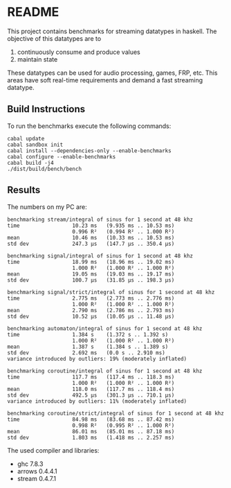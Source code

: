 README
======

This project contains benchmarks for streaming datatypes in haskell. The
objective of this datatypes are to

1. continuously consume and produce values
2. maintain state

These datatypes can be used for audio processing, games, FRP, etc. This areas
have soft real-time requirements and demand a fast streaming datatype.

Build Instructions
------------------

To run the benchmarks execute the following commands:

```shell
cabal update
cabal sandbox init
cabal install --dependencies-only --enable-benchmarks
cabal configure --enable-benchmarks
cabal build -j4
./dist/build/bench/bench
```

Results
-------

The numbers on my PC are:

```
benchmarking stream/integral of sinus for 1 second at 48 khz
time                 10.23 ms   (9.935 ms .. 10.53 ms)
                     0.996 R²   (0.994 R² .. 1.000 R²)
mean                 10.46 ms   (10.33 ms .. 10.53 ms)
std dev              247.3 μs   (147.7 μs .. 350.4 μs)

benchmarking signal/integral of sinus for 1 second at 48 khz
time                 18.99 ms   (18.96 ms .. 19.02 ms)
                     1.000 R²   (1.000 R² .. 1.000 R²)
mean                 19.05 ms   (19.03 ms .. 19.17 ms)
std dev              100.7 μs   (31.85 μs .. 198.3 μs)

benchmarking signal/strict/integral of sinus for 1 second at 48 khz
time                 2.775 ms   (2.773 ms .. 2.776 ms)
                     1.000 R²   (1.000 R² .. 1.000 R²)
mean                 2.790 ms   (2.786 ms .. 2.793 ms)
std dev              10.52 μs   (10.05 μs .. 11.48 μs)

benchmarking automaton/integral of sinus for 1 second at 48 khz
time                 1.384 s    (1.372 s .. 1.392 s)
                     1.000 R²   (1.000 R² .. 1.000 R²)
mean                 1.387 s    (1.384 s .. 1.389 s)
std dev              2.692 ms   (0.0 s .. 2.910 ms)
variance introduced by outliers: 19% (moderately inflated)

benchmarking coroutine/integral of sinus for 1 second at 48 khz
time                 117.7 ms   (117.4 ms .. 118.3 ms)
                     1.000 R²   (1.000 R² .. 1.000 R²)
mean                 118.0 ms   (117.7 ms .. 118.4 ms)
std dev              492.5 μs   (301.3 μs .. 710.1 μs)
variance introduced by outliers: 11% (moderately inflated)

benchmarking coroutine/strict/integral of sinus for 1 second at 48 khz
time                 84.98 ms   (83.68 ms .. 87.42 ms)
                     0.998 R²   (0.995 R² .. 1.000 R²)
mean                 86.01 ms   (85.01 ms .. 87.18 ms)
std dev              1.803 ms   (1.418 ms .. 2.257 ms)

```

The used compiler and libraries:

 * ghc 7.8.3
 * arrows 0.4.4.1
 * stream 0.4.7.1
